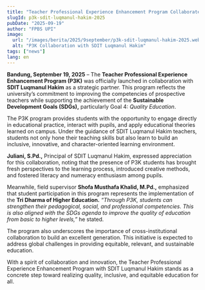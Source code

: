 ```yaml
---
title: "Teacher Professional Experience Enhancement Program Collaborates with SDIT Luqmanul Hakim to Achieve Sustainable Quality Education"
slugId: p3k-sdit-luqmanul-hakim-2025
pubDate: "2025-09-19"
author: "FPBS UPI"
image:
  url: "/images/berita/2025/9september/p3k-sdit-luqmanul-hakim-2025.webp"
  alt: "P3K Collaboration with SDIT Luqmanul Hakim"
tags: ["news"]
lang: en
---
```


**Bandung, September 19, 2025** – The **Teacher Professional Experience Enhancement Program (P3K)** was officially launched in collaboration with **SDIT Luqmanul Hakim** as a strategic partner. This program reflects the university’s commitment to improving the competencies of prospective teachers while supporting the achievement of the **Sustainable Development Goals (SDGs),** particularly Goal 4: *Quality Education*.  

The P3K program provides students with the opportunity to engage directly in educational practice, interact with pupils, and apply educational theories learned on campus. Under the guidance of SDIT Luqmanul Hakim teachers, students not only hone their teaching skills but also learn to build an inclusive, innovative, and character-oriented learning environment.  

**Juliani, S.Pd.,** Principal of SDIT Luqmanul Hakim, expressed appreciation for this collaboration, noting that the presence of P3K students has brought fresh perspectives to the learning process, introduced creative methods, and fostered literacy and numeracy enthusiasm among pupils.  

Meanwhile, field supervisor **Shofa Musthafa Khalid, M.Pd.,** emphasized that student participation in this program represents the implementation of the **Tri Dharma of Higher Education.** *“Through P3K, students can strengthen their pedagogical, social, and professional competencies. This is also aligned with the SDGs agenda to improve the quality of education from basic to higher levels,”* he stated.  

The program also underscores the importance of cross-institutional collaboration to build an excellent generation. This initiative is expected to address global challenges in providing equitable, relevant, and sustainable education.  

With a spirit of collaboration and innovation, the Teacher Professional Experience Enhancement Program with SDIT Luqmanul Hakim stands as a concrete step toward realizing quality, inclusive, and equitable education for all.  